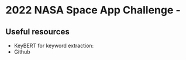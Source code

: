 # 2022 NASA Space App Challenge - 





## Useful resources
- KeyBERT for keyword extraction: 
- Github 
